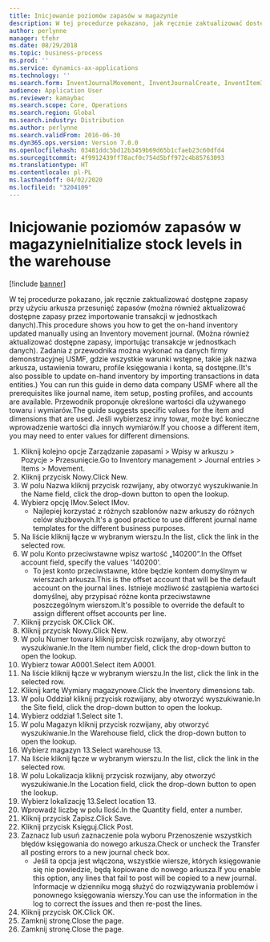 ```yaml
---
title: Inicjowanie poziomów zapasów w magazynie
description: W tej procedurze pokazano, jak ręcznie zaktualizować dostępne zapasy przy użyciu arkusza przesunięć zapasów (można również aktualizować dostępne zapasy przez importowanie transakcji w jednostkach danych).
author: perlynne
manager: tfehr
ms.date: 08/29/2018
ms.topic: business-process
ms.prod: ''
ms.service: dynamics-ax-applications
ms.technology: ''
ms.search.form: InventJournalMovement, InventJournalCreate, InventItemIdLookupSimple, InventLocationIdLookup, WMSLocationIdLookup
audience: Application User
ms.reviewer: kamaybac
ms.search.scope: Core, Operations
ms.search.region: Global
ms.search.industry: Distribution
ms.author: perlynne
ms.search.validFrom: 2016-06-30
ms.dyn365.ops.version: Version 7.0.0
ms.openlocfilehash: 03481ddc5bd12b3459b69d65b1cfaeb23c60dfd4
ms.sourcegitcommit: 4f9912439ff78acf0c754d5bff972c4b85763093
ms.translationtype: HT
ms.contentlocale: pl-PL
ms.lasthandoff: 04/02/2020
ms.locfileid: "3204109"
---
```

# <a name="initialize-stock-levels-in-the-warehouse"></a><span data-ttu-id="ed8a3-103">Inicjowanie poziomów zapasów w magazynie</span><span class="sxs-lookup"><span data-stu-id="ed8a3-103">Initialize stock levels in the warehouse</span></span>

[!include [banner](../../includes/banner.md)]

<span data-ttu-id="ed8a3-104">W tej procedurze pokazano, jak ręcznie zaktualizować dostępne zapasy przy użyciu arkusza przesunięć zapasów (można również aktualizować dostępne zapasy przez importowanie transakcji w jednostkach danych).</span><span class="sxs-lookup"><span data-stu-id="ed8a3-104">This procedure shows you how to get the on-hand inventory updated manually using an Inventory movement journal.</span></span> <span data-ttu-id="ed8a3-105">(Można również aktualizować dostępne zapasy, importując transakcje w jednostkach danych). Zadania z przewodnika można wykonać na danych firmy demonstracyjnej USMF, gdzie wszystkie warunki wstępne, takie jak nazwa arkusza, ustawienia towaru, profile księgowania i konta, są dostępne.</span><span class="sxs-lookup"><span data-stu-id="ed8a3-105">(It's also possible to update on-hand inventory by importing transactions in data entities.) You can run this guide in demo data company USMF where all the prerequisites like journal name, item setup, posting profiles, and accounts are available.</span></span> <span data-ttu-id="ed8a3-106">Przewodnik proponuje określone wartości dla używanego towaru i wymiarów.</span><span class="sxs-lookup"><span data-stu-id="ed8a3-106">The guide suggests specific values for the item and dimensions that are used.</span></span> <span data-ttu-id="ed8a3-107">Jeśli wybierzesz inny towar, może być konieczne wprowadzenie wartości dla innych wymiarów.</span><span class="sxs-lookup"><span data-stu-id="ed8a3-107">If you choose a different item, you may need to enter values for different dimensions.</span></span>

1. <span data-ttu-id="ed8a3-108">Kliknij kolejno opcje Zarządzanie zapasami > Wpisy w arkuszu > Pozycje > Przesunięcie.</span><span class="sxs-lookup"><span data-stu-id="ed8a3-108">Go to Inventory management > Journal entries > Items > Movement.</span></span>
2. <span data-ttu-id="ed8a3-109">Kliknij przycisk Nowy.</span><span class="sxs-lookup"><span data-stu-id="ed8a3-109">Click New.</span></span>
3. <span data-ttu-id="ed8a3-110">W polu Nazwa kliknij przycisk rozwijany, aby otworzyć wyszukiwanie.</span><span class="sxs-lookup"><span data-stu-id="ed8a3-110">In the Name field, click the drop-down button to open the lookup.</span></span>
4. <span data-ttu-id="ed8a3-111">Wybierz opcję IMov.</span><span class="sxs-lookup"><span data-stu-id="ed8a3-111">Select IMov.</span></span>
    * <span data-ttu-id="ed8a3-112">Najlepiej korzystać z różnych szablonów nazw arkuszy do różnych celów służbowych.</span><span class="sxs-lookup"><span data-stu-id="ed8a3-112">It's a good practice to use different journal name templates for the different business purposes.</span></span>  
5. <span data-ttu-id="ed8a3-113">Na liście kliknij łącze w wybranym wierszu.</span><span class="sxs-lookup"><span data-stu-id="ed8a3-113">In the list, click the link in the selected row.</span></span>
6. <span data-ttu-id="ed8a3-114">W polu Konto przeciwstawne wpisz wartość „140200”.</span><span class="sxs-lookup"><span data-stu-id="ed8a3-114">In the Offset account field, specify the values '140200'.</span></span>
    * <span data-ttu-id="ed8a3-115">To jest konto przeciwstawne, które będzie kontem domyślnym w wierszach arkusza.</span><span class="sxs-lookup"><span data-stu-id="ed8a3-115">This is the offset account that will be the default account on the journal lines.</span></span> <span data-ttu-id="ed8a3-116">Istnieje możliwość zastąpienia wartości domyślnej, aby przypisać różne konta przeciwstawne poszczególnym wierszom.</span><span class="sxs-lookup"><span data-stu-id="ed8a3-116">It's possible to override the default to assign different offset accounts per line.</span></span>  
7. <span data-ttu-id="ed8a3-117">Kliknij przycisk OK.</span><span class="sxs-lookup"><span data-stu-id="ed8a3-117">Click OK.</span></span>
8. <span data-ttu-id="ed8a3-118">Kliknij przycisk Nowy.</span><span class="sxs-lookup"><span data-stu-id="ed8a3-118">Click New.</span></span>
9. <span data-ttu-id="ed8a3-119">W polu Numer towaru kliknij przycisk rozwijany, aby otworzyć wyszukiwanie.</span><span class="sxs-lookup"><span data-stu-id="ed8a3-119">In the Item number field, click the drop-down button to open the lookup.</span></span>
10. <span data-ttu-id="ed8a3-120">Wybierz towar A0001.</span><span class="sxs-lookup"><span data-stu-id="ed8a3-120">Select item A0001.</span></span>
11. <span data-ttu-id="ed8a3-121">Na liście kliknij łącze w wybranym wierszu.</span><span class="sxs-lookup"><span data-stu-id="ed8a3-121">In the list, click the link in the selected row.</span></span>
12. <span data-ttu-id="ed8a3-122">Kliknij kartę Wymiary magazynowe.</span><span class="sxs-lookup"><span data-stu-id="ed8a3-122">Click the Inventory dimensions tab.</span></span>
13. <span data-ttu-id="ed8a3-123">W polu Oddział kliknij przycisk rozwijany, aby otworzyć wyszukiwanie.</span><span class="sxs-lookup"><span data-stu-id="ed8a3-123">In the Site field, click the drop-down button to open the lookup.</span></span>
14. <span data-ttu-id="ed8a3-124">Wybierz oddział 1.</span><span class="sxs-lookup"><span data-stu-id="ed8a3-124">Select site 1.</span></span>
15. <span data-ttu-id="ed8a3-125">W polu Magazyn kliknij przycisk rozwijany, aby otworzyć wyszukiwanie.</span><span class="sxs-lookup"><span data-stu-id="ed8a3-125">In the Warehouse field, click the drop-down button to open the lookup.</span></span>
16. <span data-ttu-id="ed8a3-126">Wybierz magazyn 13.</span><span class="sxs-lookup"><span data-stu-id="ed8a3-126">Select warehouse 13.</span></span>
17. <span data-ttu-id="ed8a3-127">Na liście kliknij łącze w wybranym wierszu.</span><span class="sxs-lookup"><span data-stu-id="ed8a3-127">In the list, click the link in the selected row.</span></span>
18. <span data-ttu-id="ed8a3-128">W polu Lokalizacja kliknij przycisk rozwijany, aby otworzyć wyszukiwanie.</span><span class="sxs-lookup"><span data-stu-id="ed8a3-128">In the Location field, click the drop-down button to open the lookup.</span></span>
19. <span data-ttu-id="ed8a3-129">Wybierz lokalizację 13.</span><span class="sxs-lookup"><span data-stu-id="ed8a3-129">Select location 13.</span></span>
20. <span data-ttu-id="ed8a3-130">Wprowadź liczbę w polu Ilość.</span><span class="sxs-lookup"><span data-stu-id="ed8a3-130">In the Quantity field, enter a number.</span></span>
21. <span data-ttu-id="ed8a3-131">Kliknij przycisk Zapisz.</span><span class="sxs-lookup"><span data-stu-id="ed8a3-131">Click Save.</span></span>
22. <span data-ttu-id="ed8a3-132">Kliknij przycisk Księguj.</span><span class="sxs-lookup"><span data-stu-id="ed8a3-132">Click Post.</span></span>
23. <span data-ttu-id="ed8a3-133">Zaznacz lub usuń zaznaczenie pola wyboru Przenoszenie wszystkich błędów księgowania do nowego arkusza.</span><span class="sxs-lookup"><span data-stu-id="ed8a3-133">Check or uncheck the Transfer all posting errors to a new journal check box.</span></span>
    * <span data-ttu-id="ed8a3-134">Jeśli ta opcja jest włączona, wszystkie wiersze, których księgowanie się nie powiedzie, będą kopiowane do nowego arkusza.</span><span class="sxs-lookup"><span data-stu-id="ed8a3-134">If you enable this option, any lines that fail to post will be copied to a new journal.</span></span> <span data-ttu-id="ed8a3-135">Informacje w dzienniku mogą służyć do rozwiązywania problemów i ponownego księgowania wierszy.</span><span class="sxs-lookup"><span data-stu-id="ed8a3-135">You can use the information in the log to correct the issues and then re-post the lines.</span></span>  
24. <span data-ttu-id="ed8a3-136">Kliknij przycisk OK.</span><span class="sxs-lookup"><span data-stu-id="ed8a3-136">Click OK.</span></span>
25. <span data-ttu-id="ed8a3-137">Zamknij stronę.</span><span class="sxs-lookup"><span data-stu-id="ed8a3-137">Close the page.</span></span>
26. <span data-ttu-id="ed8a3-138">Zamknij stronę.</span><span class="sxs-lookup"><span data-stu-id="ed8a3-138">Close the page.</span></span>

